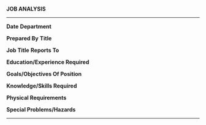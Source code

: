 **JOB ANALYSIS**

  ----------------------------------- ----------------
  **Date**                            **Department**
                                      
  **Prepared By**                     **Title**
                                      
                                      
                                      
  **Job Title**                       **Reports To**
                                      
                                      
                                      
  **Education/Experience Required**   
                                      
                                      
                                      
                                      
                                      
                                      
  **Goals/Objectives Of Position**    
                                      
                                      
                                      
                                      
                                      
                                      
  **Knowledge/Skills Required**       
                                      
                                      
                                      
                                      
                                      
                                      
  **Physical Requirements**           
                                      
                                      
                                      
                                      
                                      
                                      
  **Special Problems/Hazards**        
                                      
                                      
                                      
                                      
                                      
  ----------------------------------- ----------------
